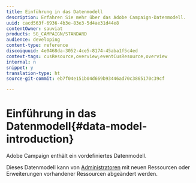 ```yaml
---
title: Einführung in das Datenmodell
description: Erfahren Sie mehr über das Adobe Campaign-Datenmodell.
uuid: cacd563f-6936-4b3e-83e3-5d4ae31d44e8
contentOwner: sauviat
products: SG_CAMPAIGN/STANDARD
audience: developing
content-type: reference
discoiquuid: 4e0468da-3052-4ce5-8174-45aba1f5c4ed
context-tags: cusResource,overview;eventCusResource,overview
internal: n
snippet: y
translation-type: ht
source-git-commit: eb7f04e151b04d669b93446ad70c3865170c39cf

---
```



# Einführung in das Datenmodell{#data-model-introduction}

Adobe Campaign enthält ein vordefiniertes Datenmodell.

Dieses Datenmodell kann von [Administratoren](../../administration/using/users-management.md#functional-administrators) mit neuen Ressourcen oder Erweiterungen vorhandener Ressourcen abgeändert werden.
